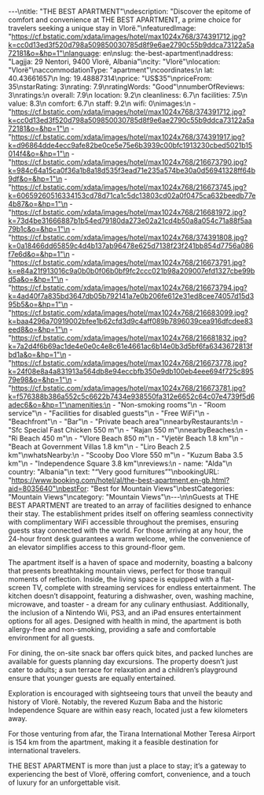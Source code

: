---\ntitle: "THE BEST APARTMENT"\ndescription: "Discover the epitome of comfort and convenience at THE BEST APARTMENT, a prime choice for travelers seeking a unique stay in Vlorë."\nfeaturedImage: "https://cf.bstatic.com/xdata/images/hotel/max1024x768/374391712.jpg?k=cc0d13ed3f520d798a509850030785d8f9e6ae2790c55b9ddca73122a5a72181&o=&hp=1"\nlanguage: en\nslug: the-best-apartment\naddress: "Lagjja: 29 Nentori, 9400 Vlorë, Albania"\ncity: "Vlorë"\nlocation: "Vlorë"\naccommodationType: "apartment"\ncoordinates:\n  lat: 40.43661657\n  lng: 19.48887314\nprice: "US$35"\npriceFrom: 35\nstarRating: 3\nrating: 7.9\nratingWords: "Good"\nnumberOfReviews: 3\nratings:\n  overall: 7.9\n  location: 9.2\n  cleanliness: 6.7\n  facilities: 7.5\n  value: 8.3\n  comfort: 6.7\n  staff: 9.2\n  wifi: 0\nimages:\n  - "https://cf.bstatic.com/xdata/images/hotel/max1024x768/374391712.jpg?k=cc0d13ed3f520d798a509850030785d8f9e6ae2790c55b9ddca73122a5a72181&o=&hp=1"\n  - "https://cf.bstatic.com/xdata/images/hotel/max1024x768/374391917.jpg?k=d96864dde4ecc9afe82be0ce5e75e6b3939c00bfc1913230cbed5021b15014f4&o=&hp=1"\n  - "https://cf.bstatic.com/xdata/images/hotel/max1024x768/216673790.jpg?k=984c64a15ca0f36a1b8a18d535f3ead71e235a574be30a0d56941328ff64b9df&o=&hp=1"\n  - "https://cf.bstatic.com/xdata/images/hotel/max1024x768/216673745.jpg?k=60659260516334153cd78d71ca1c5dc13803cd02a0f0475ca632beedb77e4b87&o=&hp=1"\n  - "https://cf.bstatic.com/xdata/images/hotel/max1024x768/216681972.jpg?k=73d4be31666887b1b54ed79180da273e02a21cd4b50a8a054c71a88f5aa79b1c&o=&hp=1"\n  - "https://cf.bstatic.com/xdata/images/hotel/max1024x768/374391808.jpg?k=0a18466dd65859c4d4b137ab96478e625d7138f23f241bb854d7756a086f7e6d&o=&hp=1"\n  - "https://cf.bstatic.com/xdata/images/hotel/max1024x768/216673791.jpg?k=e84a21f913016c9a0b0b0f06b0bf9fc2ccc021b98a209007efd1327cbe99bd5a&o=&hp=1"\n  - "https://cf.bstatic.com/xdata/images/hotel/max1024x768/216673794.jpg?k=4ad40f7a835bd3647db05b792141a7e0b206fe612e31ed8cee74057d15d395b5&o=&hp=1"\n  - "https://cf.bstatic.com/xdata/images/hotel/max1024x768/216683099.jpg?k=baa4296a70919002bfee1b62cfd3d9c4aff089b7896039cea916dfcdee83eed8&o=&hp=1"\n  - "https://cf.bstatic.com/xdata/images/hotel/max1024x768/216681832.jpg?k=7a2d4f6b69ac1de4e0e0c4e8c61e4661ac6b14e0b3d5bf6fa6343672813fbd1a&o=&hp=1"\n  - "https://cf.bstatic.com/xdata/images/hotel/max1024x768/216673778.jpg?k=24f08e8a4a831913a564db8e94eccbfb350e9db100eb4eee694f725c89579e98&o=&hp=1"\n  - "https://cf.bstatic.com/xdata/images/hotel/max1024x768/216673781.jpg?k=f576388b386a552c5c6622b7434e938550fa312e6652c64c07e4739f5d6adec6&o=&hp=1"\namenities:\n  - "Non-smoking rooms"\n  - "Room service"\n  - "Facilities for disabled guests"\n  - "Free WiFi"\n  - "Beachfront"\n  - "Bar"\n  - "Private beach area"\nnearbyRestaurants:\n  - "Sfc Special Fast Chicken 550 m"\n  - "Rajan 550 m"\nnearbyBeaches:\n  - "Ri Beach 450 m"\n  - "Vlore Beach 850 m"\n  - "Vjetër Beach 1.8 km"\n  - "Beach at Government Villas 1.8 km"\n  - "Liro Beach 2.5 km"\nwhatsNearby:\n  - "Scooby Doo Vlore 550 m"\n  - "Kuzum Baba 3.5 km"\n  - "Independence Square 3.8 km"\nreviews:\n  - name: "Alda"\n    country: "Albania"\n    text: "“Very good furnitures”"\nbookingURL: "https://www.booking.com/hotel/al/the-best-apartment.en-gb.html?aid=8035640"\nbestFor: "Best for Mountain Views"\nbestCategories: "Mountain Views"\ncategory: "Mountain Views"\n---\n\nGuests at THE BEST APARTMENT are treated to an array of facilities designed to enhance their stay. The establishment prides itself on offering seamless connectivity with complimentary WiFi accessible throughout the premises, ensuring guests stay connected with the world. For those arriving at any hour, the 24-hour front desk guarantees a warm welcome, while the convenience of an elevator simplifies access to this ground-floor gem.

The apartment itself is a haven of space and modernity, boasting a balcony that presents breathtaking mountain views, perfect for those tranquil moments of reflection. Inside, the living space is equipped with a flat-screen TV, complete with streaming services for endless entertainment. The kitchen doesn’t disappoint, featuring a dishwasher, oven, washing machine, microwave, and toaster - a dream for any culinary enthusiast. Additionally, the inclusion of a Nintendo Wii, PS3, and an iPad ensures entertainment options for all ages. Designed with health in mind, the apartment is both allergy-free and non-smoking, providing a safe and comfortable environment for all guests.

For dining, the on-site snack bar offers quick bites, and packed lunches are available for guests planning day excursions. The property doesn’t just cater to adults; a sun terrace for relaxation and a children’s playground ensure that younger guests are equally entertained.

Exploration is encouraged with sightseeing tours that unveil the beauty and history of Vlorë. Notably, the revered Kuzum Baba and the historic Independence Square are within easy reach, located just a few kilometers away.

For those venturing from afar, the Tirana International Mother Teresa Airport is 154 km from the apartment, making it a feasible destination for international travelers.

THE BEST APARTMENT is more than just a place to stay; it’s a gateway to experiencing the best of Vlorë, offering comfort, convenience, and a touch of luxury for an unforgettable visit.